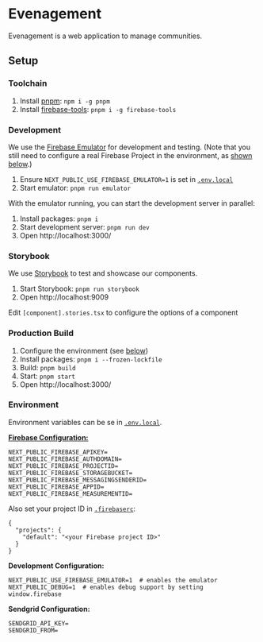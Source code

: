 # Evenagement

Evenagement is a web application to manage communities.


## Setup

### Toolchain

1. Install [pnpm](https://pnpm.js.org): `npm i -g pnpm`
2. Install [firebase-tools](https://firebase.google.com/docs/cli): `pnpm i -g firebase-tools`

### Development

We use the [Firebase Emulator](https://firebase.google.com/docs/emulator-suite) for development and testing. (Note that you still need to configure a real Firebase Project in the environment, as [shown below](#environment).)

1. Ensure `NEXT_PUBLIC_USE_FIREBASE_EMULATOR=1` is set in [`.env.local`](./.env.local)
2. Start emulator: `pnpm run emulator`

With the emulator running, you can start the development server in parallel:

1. Install packages: `pnpm i`
2. Start development server: `pnpm run dev`
3. Open http://localhost:3000/

### Storybook

We use [Storybook](https://storybook.js.org) to test and showcase our components.

1. Start Storybook: `pnpm run storybook`
2. Open http://localhost:9009

Edit `[component].stories.tsx` to configure the options of a component

### Production Build

1. Configure the environment (see [below](#environment))
2. Install packages: `pnpm i --frozen-lockfile`
3. Build: `pnpm build`
4. Start: `pnpm start`
5. Open http://localhost:3000/

### Environment

Environment variables can be se in [`.env.local`](./.env.local).

[**Firebase Configuration:**](https://support.google.com/firebase/answer/7015592)

```
NEXT_PUBLIC_FIREBASE_APIKEY=
NEXT_PUBLIC_FIREBASE_AUTHDOMAIN=
NEXT_PUBLIC_FIREBASE_PROJECTID=
NEXT_PUBLIC_FIREBASE_STORAGEBUCKET=
NEXT_PUBLIC_FIREBASE_MESSAGINGSENDERID=
NEXT_PUBLIC_FIREBASE_APPID=
NEXT_PUBLIC_FIREBASE_MEASUREMENTID=
```

Also set your project ID in [`.firebaserc`](./.firebaserc):

```
{
  "projects": {
    "default": "<your Firebase project ID>"
  }
}
```

**Development Configuration:**

```
NEXT_PUBLIC_USE_FIREBASE_EMULATOR=1  # enables the emulator
NEXT_PUBLIC_DEBUG=1  # enables debug support by setting window.firebase
```

**Sendgrid Configuration:**

```
SENDGRID_API_KEY=
SENDGRID_FROM=
```
